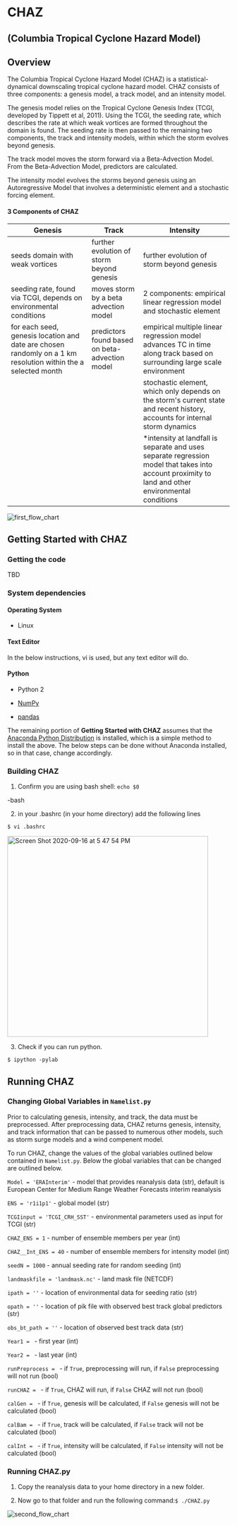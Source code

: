 # CHAZ
## (Columbia Tropical Cyclone Hazard Model)

## Overview 


The Columbia Tropical Cyclone Hazard Model (CHAZ) is a statistical-dynamical downscaling tropical cyclone hazard model. CHAZ consists of three components: a genesis model, a track model, and an intensity model. 

The genesis model relies on the Tropical Cyclone Genesis Index (TCGI, developed by Tippett et al, 2011). Using the TCGI, the seeding rate, which describes the rate at which weak vortices are formed throughout the domain is found. The seeding rate is then passed to the remaining two components, the track and intensity models, within which the storm evolves beyond genesis. 

The track model moves the storm forward via a Beta-Advection Model. From the Beta-Advection Model, predictors are calculated. 

The intensity model evolves the storms beyond genesis using an Autoregressive Model that involves a deterministic element and a stochastic forcing element. 


#### 3 Components of CHAZ


Genesis | Track | Intensity
------------ | ------------- | -------------
seeds domain with weak vortices  | further evolution of storm beyond genesis | further evolution of storm beyond genesis 
seeding rate, found via TCGI, depends on environmental conditions | moves storm by a beta advection model | 2 components: empirical linear regression model and stochastic element
for each seed, genesis location and date are chosen randomly on a 1 km resolution within the a selected month | predictors found based on beta-advection model|  empirical multiple linear regression model advances TC in time along track based on surrounding large scale environment 
&nbsp;|&nbsp;|  stochastic element, which only depends on the storm's current state and recent history, accounts for internal storm dynamics 
&nbsp;|&nbsp;|  *intensity at landfall is separate and uses separate regression model that takes into account proximity to land and other environmental conditions



![first_flow_chart](https://user-images.githubusercontent.com/46905677/93243910-bb8f0700-f73d-11ea-80ad-3ae64ea87326.jpg)

## Getting Started with CHAZ

### Getting the code

TBD 

### System dependencies 

#### Operating System

* Linux

#### Text Editor 

In the below instructions, vi is used, but any text editor will do.

#### Python

* Python 2

* [NumPy](https://numpy.org/)

* [pandas](https://pandas.pydata.org/)

The remaining portion of **Getting Started with CHAZ** assumes that the [Anaconda Python Distribution](https://www.anaconda.com/) is installed, which is a simple method to install the above. The below steps can be done without Anaconda installed, so in that case, change accordingly. 

### Building CHAZ

1. Confirm you are using bash shell: `echo $0`

-bash

2.  in your .bashrc (in your home directory) add the following lines

`$ vi .bashrc`

<img width="455" alt="Screen Shot 2020-09-16 at 5 47 54 PM" src="https://user-images.githubusercontent.com/46905677/93406675-1a8b7380-f845-11ea-9afd-432c766396b7.png">

3. Check if you can run python.

`$ ipython -pylab`

## Running CHAZ 

### Changing Global Variables in `Namelist.py`

Prior to calculating genesis, intensity, and track, the data must be preprocessed. After preprocessing data, CHAZ returns genesis, intensity, and track information that can be passed to numerous other models, such as storm surge models and a wind compenent model.

To run CHAZ, change the values of the global variables outlined below contained in `Namelist.py`. Below the global variables that can be changed are outlined below.

`Model = 'ERAInterim'` - model that provides reanalysis data (str), default is European Center for Medium Range Weather Forecasts interim reanalysis

`ENS = 'r1i1p1'` - global model (str)

`TCGIinput = 'TCGI_CRH_SST'` - environmental parameters used as input for TCGI (str)

`CHAZ_ENS = 1` - number of ensemble members per year (int)

`CHAZ__Int_ENS = 40` - number of ensemble members for intensity model (int)

`seedN = 1000` - annual seeding rate for random seeding (int)

`landmaskfile = 'landmask.nc'` - land mask file (NETCDF)

`ipath = ''` - location of environmental data for seeding ratio (str)

`opath = ''` - location of pik file with observed best track global predictors (str)

`obs_bt_path = ''` - location of observed best track data (str)

`Year1 = ` - first year (int)

`Year2 = ` - last year (int)

`runPreprocess = ` - if `True`, preprocessing will run, if `False` preprocessing will not run (bool)

`runCHAZ = ` - if `True`, CHAZ will run, if `False` CHAZ will not run (bool)

`calGen = ` - if `True`, genesis will  be calculated, if `False` genesis will not be calculated (bool)

`calBam = ` - if `True`, track will  be calculated, if `False` track will not be calculated (bool)

`calInt = ` - if `True`, intensity will  be calculated, if `False` intensity will not be calculated (bool)

### Running CHAZ.py

1. Copy the reanalysis data to your home directory in a new folder.

2. Now go to that folder and run the following command:`$ ./CHAZ.py`

![second_flow_chart](https://user-images.githubusercontent.com/46905677/93244535-be3e2c00-f73e-11ea-80b5-2f59f6d62a63.jpg)

